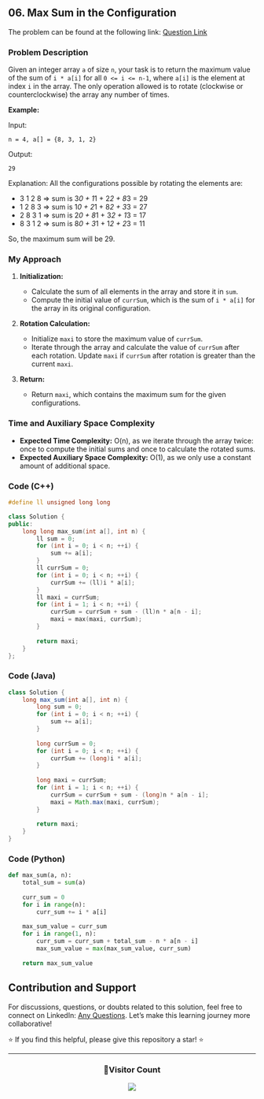 ## 06. Max Sum in the Configuration

The problem can be found at the following link: [Question Link](https://www.geeksforgeeks.org/problems/max-sum-in-the-configuration/1)

### Problem Description

Given an integer array `a` of size `n`, your task is to return the maximum value of the sum of `i * a[i]` for all `0 <= i <= n-1`, where `a[i]` is the element at index `i` in the array. The only operation allowed is to rotate (clockwise or counterclockwise) the array any number of times.

**Example:**

Input:
```
n = 4, a[] = {8, 3, 1, 2}
```
Output:
```
29
```
Explanation:
All the configurations possible by rotating the elements are:
- 3 1 2 8 => sum is 3*0 + 1*1 + 2*2 + 8*3 = 29
- 1 2 8 3 => sum is 1*0 + 2*1 + 8*2 + 3*3 = 27
- 2 8 3 1 => sum is 2*0 + 8*1 + 3*2 + 1*3 = 17
- 8 3 1 2 => sum is 8*0 + 3*1 + 1*2 + 2*3 = 11

So, the maximum sum will be 29.

### My Approach

1. **Initialization:**
   - Calculate the sum of all elements in the array and store it in `sum`.
   - Compute the initial value of `currSum`, which is the sum of `i * a[i]` for the array in its original configuration.

2. **Rotation Calculation:**
   - Initialize `maxi` to store the maximum value of `currSum`.
   - Iterate through the array and calculate the value of `currSum` after each rotation. Update `maxi` if `currSum` after rotation is greater than the current `maxi`.

3. **Return:**
   - Return `maxi`, which contains the maximum sum for the given configurations.

### Time and Auxiliary Space Complexity

- **Expected Time Complexity:** O(n), as we iterate through the array twice: once to compute the initial sums and once to calculate the rotated sums.
- **Expected Auxiliary Space Complexity:** O(1), as we only use a constant amount of additional space.

### Code (C++)

```cpp
#define ll unsigned long long

class Solution {
public:
    long long max_sum(int a[], int n) {
        ll sum = 0;
        for (int i = 0; i < n; ++i) {
            sum += a[i];
        }
        ll currSum = 0;
        for (int i = 0; i < n; ++i) {
            currSum += (ll)i * a[i];
        }
        ll maxi = currSum;
        for (int i = 1; i < n; ++i) {
            currSum = currSum + sum - (ll)n * a[n - i];
            maxi = max(maxi, currSum);
        }
        
        return maxi;
    }
};
```

### Code (Java)

```java
class Solution {
    long max_sum(int a[], int n) {
        long sum = 0;
        for (int i = 0; i < n; ++i) {
            sum += a[i];
        }
        
        long currSum = 0;
        for (int i = 0; i < n; ++i) {
            currSum += (long)i * a[i];
        }
        
        long maxi = currSum;
        for (int i = 1; i < n; ++i) {
            currSum = currSum + sum - (long)n * a[n - i];
            maxi = Math.max(maxi, currSum);
        }
        
        return maxi;
    }
}
```

### Code (Python)

```python
def max_sum(a, n):
    total_sum = sum(a)
    
    curr_sum = 0
    for i in range(n):
        curr_sum += i * a[i]
    
    max_sum_value = curr_sum
    for i in range(1, n):
        curr_sum = curr_sum + total_sum - n * a[n - i]
        max_sum_value = max(max_sum_value, curr_sum)
    
    return max_sum_value
```

## Contribution and Support

For discussions, questions, or doubts related to this solution, feel free to connect on LinkedIn: [Any Questions](https://www.linkedin.com/in/het-patel-8b110525a/). Let’s make this learning journey more collaborative!

⭐ If you find this helpful, please give this repository a star! ⭐

---

<div align="center">
  <h3><b>📍Visitor Count</b></h3>
</div>

<p align="center">
  <img src="https://profile-counter.glitch.me/Hunterdii/count.svg" />
</p>
